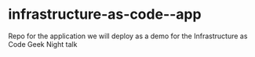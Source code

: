 infrastructure-as-code--app
===========================

Repo for the application we will deploy as a demo for the Infrastructure as Code Geek Night talk
